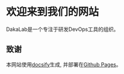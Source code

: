 # 欢迎来到我们的网站

DakaLab是一个专注于研发DevOps工具的组织。

## 致谢

本网站使用[docsify](https://github.com/docsifyjs/docsify)生成, 并部署在[Github Pages](https://pages.github.com/)。
